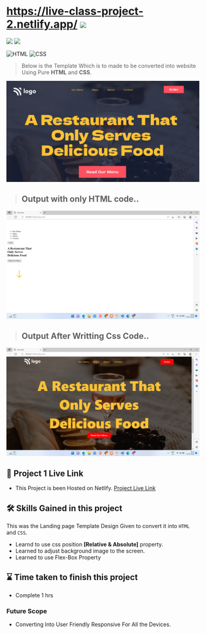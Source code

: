 # https://live-class-project-2.netlify.app/ ![](https://img.shields.io/badge/Live%20Class%20Project%20-02-green?style=for-the-badge&logo=appveyor)

![](https://img.shields.io/badge/iNeuron-LCO-brightgreen) ![](https://img.shields.io/static/v1?label=Hitesh-Choudhary&message=Full-Stack-Javascript-Course&color=red)

 
![HTML](https://img.shields.io/badge/-HTML-05122A?style=flat&logo=HTML5&color=green)
![CSS](https://img.shields.io/badge/-CSS-05122A?style=flat&logo=CSS3&color=red)


> Below is the Template Which is to made to be converted into website Using Pure **HTML** and **CSS**.

![Design](./thumbnail.png)

> ## Output with only HTML code..

![HTML](./assets/Screenshot-1.png)

> ## Output After Writting Css Code..


![Output](./assets/Screenshot-2.png)

##   


 ## 🚀 Project 1 Live Link 
 
- This Project is been Hosted on Netlify. [Project Live Link](https://live-class-project-2.netlify.app/)



## 🛠 Skills Gained in this project

  This was the Landing page Template Design Given to convert it into ``HTML`` and ``CSS``.
 - Learnd to use css position  **[Relative & Absolute]** property.
- Learned to adjust background image to the screen.
- Learned to use Flex-Box Property

 ## ⌛ Time taken to finish this project 

 - Complete 1 hrs

### Future Scope

- Converting Into User Friendly Responsive For All the Devices.